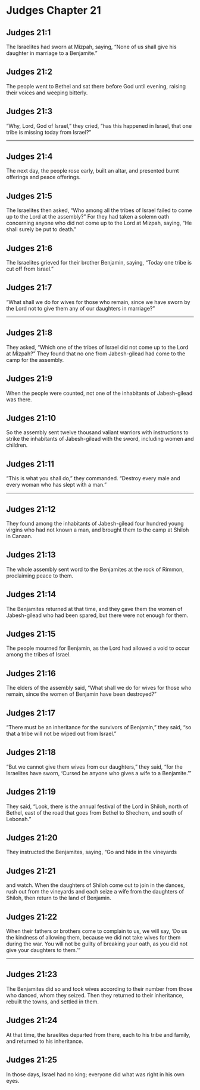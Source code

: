 # Judges Chapter 21

## Judges 21:1

The Israelites had sworn at Mizpah, saying, “None of us shall give his daughter in marriage to a Benjamite.”

## Judges 21:2

The people went to Bethel and sat there before God until evening, raising their voices and weeping bitterly.

## Judges 21:3

“Why, Lord, God of Israel,” they cried, “has this happened in Israel, that one tribe is missing today from Israel?”

---

## Judges 21:4

The next day, the people rose early, built an altar, and presented burnt offerings and peace offerings.

## Judges 21:5

The Israelites then asked, “Who among all the tribes of Israel failed to come up to the Lord at the assembly?” For they had taken a solemn oath concerning anyone who did not come up to the Lord at Mizpah, saying, “He shall surely be put to death.”

## Judges 21:6

The Israelites grieved for their brother Benjamin, saying, “Today one tribe is cut off from Israel.”

## Judges 21:7

“What shall we do for wives for those who remain, since we have sworn by the Lord not to give them any of our daughters in marriage?”

---

## Judges 21:8

They asked, “Which one of the tribes of Israel did not come up to the Lord at Mizpah?” They found that no one from Jabesh-gilead had come to the camp for the assembly.

## Judges 21:9

When the people were counted, not one of the inhabitants of Jabesh-gilead was there.

## Judges 21:10

So the assembly sent twelve thousand valiant warriors with instructions to strike the inhabitants of Jabesh-gilead with the sword, including women and children.

## Judges 21:11

“This is what you shall do,” they commanded. “Destroy every male and every woman who has slept with a man.”

---

## Judges 21:12

They found among the inhabitants of Jabesh-gilead four hundred young virgins who had not known a man, and brought them to the camp at Shiloh in Canaan.

## Judges 21:13

The whole assembly sent word to the Benjamites at the rock of Rimmon, proclaiming peace to them.

## Judges 21:14

The Benjamites returned at that time, and they gave them the women of Jabesh-gilead who had been spared, but there were not enough for them.

## Judges 21:15

The people mourned for Benjamin, as the Lord had allowed a void to occur among the tribes of Israel.

## Judges 21:16

The elders of the assembly said, “What shall we do for wives for those who remain, since the women of Benjamin have been destroyed?”

## Judges 21:17

“There must be an inheritance for the survivors of Benjamin,” they said, “so that a tribe will not be wiped out from Israel.”

## Judges 21:18

“But we cannot give them wives from our daughters,” they said, “for the Israelites have sworn, ‘Cursed be anyone who gives a wife to a Benjamite.’”

## Judges 21:19

They said, “Look, there is the annual festival of the Lord in Shiloh, north of Bethel, east of the road that goes from Bethel to Shechem, and south of Lebonah.”

## Judges 21:20

They instructed the Benjamites, saying, “Go and hide in the vineyards

## Judges 21:21

and watch. When the daughters of Shiloh come out to join in the dances, rush out from the vineyards and each seize a wife from the daughters of Shiloh, then return to the land of Benjamin.

## Judges 21:22

When their fathers or brothers come to complain to us, we will say, ‘Do us the kindness of allowing them, because we did not take wives for them during the war. You will not be guilty of breaking your oath, as you did not give your daughters to them.’”

---

## Judges 21:23

The Benjamites did so and took wives according to their number from those who danced, whom they seized. Then they returned to their inheritance, rebuilt the towns, and settled in them.

## Judges 21:24

At that time, the Israelites departed from there, each to his tribe and family, and returned to his inheritance.

## Judges 21:25

In those days, Israel had no king; everyone did what was right in his own eyes.
